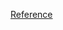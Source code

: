 [Reference](https://www.lemonde.fr/les-recettes-du-monde/article/2023/11/24/le-crumble-aux-fruits-la-recette-de-lucie-basch_6202146_5324493.html?lmd_medium=al&lmd_campaign=envoye-par-appli&lmd_creation=ios&lmd_source=default)